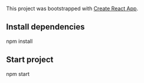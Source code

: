 This project was bootstrapped with [Create React App](https://github.com/facebook/create-react-app).

## Install dependencies

npm install

## Start project

npm start
